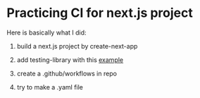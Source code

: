 # Practicing CI for next.js project

Here is basically what I did:

1. build a next.js project by create-next-app 

2. add testing-library with this [example](https://github.com/vercel/next.js/tree/canary/examples/with-jest)

3. create a .github/workflows in repo

4. try to make a .yaml file 
